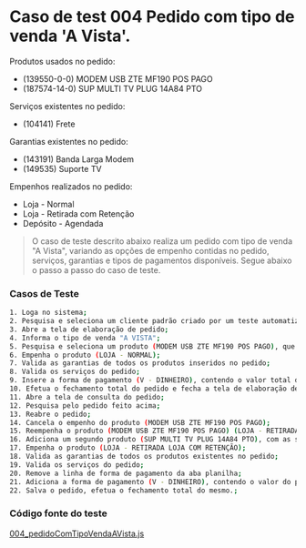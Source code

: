 # Caso de test 004 Pedido com tipo de venda 'A Vista'.
Produtos usados no pedido:

  - (139550-0-0) MODEM USB ZTE MF190 POS PAGO
  - (187574-14-0) SUP MULTI TV PLUG 14A84 PTO

Serviços existentes no pedido:

  - (104141) Frete

Garantias existentes no pedido:

  - (143191) Banda Larga Modem
  - (149535) Suporte TV

Empenhos realizados no pedido:

  - Loja - Normal
  - Loja - Retirada com Retenção
  - Depósito - Agendada

> O caso de teste descrito abaixo realiza um pedido com tipo de venda "A Vista", variando as opções de empenho contidas no pedido, serviços, garantias e tipos de pagamentos disponíveis. Segue abaixo o passo a passo do caso de teste.

### Casos de Teste
```sh
1. Loga no sistema;
2. Pesquisa e seleciona um cliente padrão criado por um teste automatizado;
3. Abre a tela de elaboração de pedido;
4. Informa o tipo de venda "A VISTA";
5. Pesquisa e seleciona um produto (MODEM USB ZTE MF190 POS PAGO), que contém as seguintes garantias (BANDA LARGA MODEM);
6. Empenha o produto (LOJA - NORMAL);
7. Valida as garantias de todos os produtos inseridos no pedido;
8. Valida os serviços do pedido;
9. Insere a forma de pagamento (V - DINHEIRO), contendo o valor total do pedido;
10. Efetua o fechamento total do pedido e fecha a tela de elaboração de pedido;
11. Abre a tela de consulta do pedido;
12. Pesquisa pelo pedido feito acima;
13. Reabre o pedido;
14. Cancela o empenho do produto (MODEM USB ZTE MF190 POS PAGO);
15. Reempenha o produto (MODEM USB ZTE MF190 POS PAGO) (LOJA - RETIRADA LOJA COM RETENÇÃO);
16. Adiciona um segundo produto (SUP MULTI TV PLUG 14A84 PTO), com as seguinte garantias (SUPORTE TV, INSTALAÇÃO DE TV);
17. Empenha o produto (LOJA - RETIRADA LOJA COM RETENÇÃO);
18. Valida as garantias de todos os produtos existentes no pedido;
19. Valida os serviços do pedido;
20. Remove a linha de forma de pagamento da aba planilha;
21. Adiciona a forma de pagamento (V - DINHEIRO), contendo o valor do pedido;
22. Salva o pedido, efetua o fechamento total do mesmo.;
```
### Código fonte do teste
[004_pedidoComTipoVendaAVista.js](Testes/test/novos_testes/004_pedidoComTipoVendaAVista.js)
